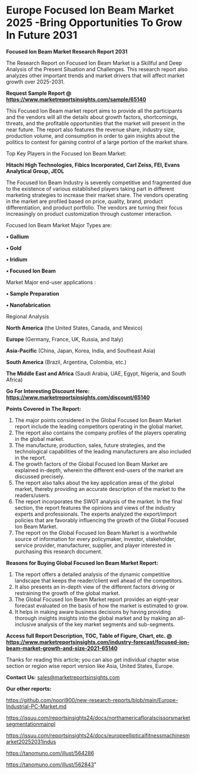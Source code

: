 # Europe Focused Ion Beam Market 2025 -Bring Opportunities To Grow In Future 2031

<strong>Focused Ion Beam Market Research Report 2031</strong>

The Research Report on Focused Ion Beam Market is a Skillful and Deep Analysis of the Present Situation and Challenges. This research report also analyzes other important trends and market drivers that will affect market growth over 2025-2031.

<strong>Request Sample Report @ <a href=https://www.marketreportsinsights.com/sample/65140>https://www.marketreportsinsights.com/sample/65140</a></strong>

This Focused Ion Beam market report aims to provide all the participants and the vendors will all the details about growth factors, shortcomings, threats, and the profitable opportunities that the market will present in the near future. The report also features the revenue share, industry size, production volume, and consumption in order to gain insights about the politics to contest for gaining control of a large portion of the market share.

Top Key Players in the Focused Ion Beam Market:

<strong>Hitachi High Technologies, Fibics Incorporated, Carl Zeiss, FEI, Evans Analytical Group, JEOL</strong>

The Focused Ion Beam Industry is severely competitive and fragmented due to the existence of various established players taking part in different marketing strategies to increase their market share. The vendors operating in the market are profiled based on price, quality, brand, product differentiation, and product portfolio. The vendors are turning their focus increasingly on product customization through customer interaction.

Focused Ion Beam Market Major Types are:

<strong>• Gallium

• Gold

• Iridium

• Focused Ion Beam</strong>

Market Major end-user applications :

<strong>• Sample Preparation

• Nanofabrication</strong>

Regional Analysis

</u><strong><b>North America</b></strong> (the United States, Canada, and Mexico)

<strong><b>Europe </b></strong>(Germany, France, UK, Russia, and Italy)

<strong><b>Asia-Pacific</b></strong> (China, Japan, Korea, India, and Southeast Asia)

<strong><b>South America</b></strong> (Brazil, Argentina, Colombia, etc.)

<strong><b>The Middle East and Africa</b></strong> (Saudi Arabia, UAE, Egypt, Nigeria, and South Africa)

<strong>Go For Interesting Discount Here: <a href=https://www.marketreportsinsights.com/discount/65140>https://www.marketreportsinsights.com/discount/65140</a></strong>

<strong>Points Covered in The Report:</strong>
<ol>
  <li>The major points considered in the Global Focused Ion Beam Market report include the leading competitors operating in the global market.</li>
  <li>The report also contains the company profiles of the players operating in the global market.</li>
  <li>The manufacture, production, sales, future strategies, and the technological capabilities of the leading manufacturers are also included in the report.</li>
  <li>The growth factors of the Global Focused Ion Beam Market are explained in-depth, wherein the different end-users of the market are discussed precisely.</li>
  <li>The report also talks about the key application areas of the global market, thereby providing an accurate description of the market to the readers/users.</li>
  <li>The report incorporates the SWOT analysis of the market. In the final section, the report features the opinions and views of the industry experts and professionals. The experts analyzed the export/import policies that are favorably influencing the growth of the Global Focused Ion Beam Market.</li>
  <li>The report on the Global Focused Ion Beam Market is a worthwhile source of information for every policymaker, investor, stakeholder, service provider, manufacturer, supplier, and player interested in purchasing this research document.</li>
</ol>
<strong>Reasons for Buying Global Focused Ion Beam Market Report:</strong>

<ol>
  <li>The report offers a detailed analysis of the dynamic competitive landscape that keeps the reader/client well ahead of the competitors.</li>
  <li>It also presents an in-depth view of the different factors driving or restraining the growth of the global market.</li>
  <li>The Global Focused Ion Beam Market report provides an eight-year forecast evaluated on the basis of how the market is estimated to grow.</li>
  <li>It helps in making aware business decisions by having providing thorough insights insights into the global market and by making an all-inclusive analysis of the key market segments and sub-segments.</li>
</ol>
<strong>Access full Report Description, TOC, Table of Figure, Chart, etc. @ <a href=https://www.marketreportsinsights.com/industry-forecast/focused-ion-beam-market-growth-and-size-2021-65140>https://www.marketreportsinsights.com/industry-forecast/focused-ion-beam-market-growth-and-size-2021-65140</a></strong>


Thanks for reading this article; you can also get individual chapter wise section or region wise report version like Asia, United States, Europe.

<strong>Contact Us:</strong>
sales@marketreportsinsights.com

<strong>Our other reports:</strong>

<a href=https://github.com/noori900/new-research-reports/blob/main/Europe-Industrial-PC-Market.md>https://github.com/noori900/new-research-reports/blob/main/Europe-Industrial-PC-Market.md</a>

<a href=https://issuu.com/reportsinsights24/docs/northamericafloralscissorsmarketsegmentationmainpl>https://issuu.com/reportsinsights24/docs/northamericafloralscissorsmarketsegmentationmainpl</a>

<a href=https://issuu.com/reportsinsights24/docs/europeellipticalfitnessmachinesmarket20252031indus>https://issuu.com/reportsinsights24/docs/europeellipticalfitnessmachinesmarket20252031indus</a>

<a href=https://tanomuno.com/illust/564286>https://tanomuno.com/illust/564286</a>

<a href=https://tanomuno.com/illust/562843>https://tanomuno.com/illust/562843</a>"
